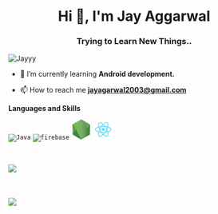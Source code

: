 <h1 align="center">Hi 👋, I'm Jay Aggarwal</h1>
<h3 align="center">Trying to Learn New Things..</h3>

<p align="left"> <img src="https://komarev.com/ghpvc/?username=Jedi-24&label=Profile%20views&color=0e75b6&style=flat" alt="Jayyy" /> </p>

- 🌱 I’m currently learning **Android development.**

- 📫 How to reach me **jayagarwal2003@gmail.com**

**Languages and Skills**

<code><img height="40" alt="Java" src="https://www.svgrepo.com/show/184143/java.svg"></code>
<code><img height="40" alt="firebase" src="https://www.svgrepo.com/show/303670/firebase-1-logo.svg"></code>
<code><img height="40" alt="nodejs" src="https://raw.githubusercontent.com/github/explore/80688e429a7d4ef2fca1e82350fe8e3517d3494d/topics/nodejs/nodejs.png"></code>
<code><img height="40" alt="react" src="https://raw.githubusercontent.com/github/explore/80688e429a7d4ef2fca1e82350fe8e3517d3494d/topics/react/react.png"></code>

</p>
<br>
<p align="left">
<img src="https://github-readme-stats.vercel.app/api?username=Jedi-24&show_icons=true&theme=dracula" width="400">
</p>
<br>
<p align="left">
<img align="center" src="https://github-readme-stats.vercel.app/api/top-langs/?username=Jedi-24&theme=tokyonight">
</p>
